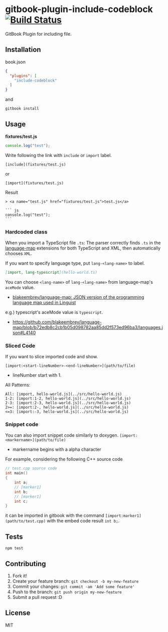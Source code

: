 # gitbook-plugin-include-codeblock [![Build Status](https://travis-ci.org/azu/gitbook-plugin-include-codeblock.svg?branch=master)](https://travis-ci.org/azu/gitbook-plugin-include-codeblock)

GitBook Plugin for including file.

## Installation

book.json

```json
{
  "plugins": [
    "include-codeblock"
  ]
}
```

and

```sh
gitbook install
```

## Usage

**fixtures/test.js**
```js
console.log("test");
```

Write following the link with `include` or `import` label.

```
[include](fixtures/test.js)
```

or

```
[import](fixtures/test.js)
```

Result

    > <a name="test.js" href="fixtures/test.js">test.js</a>
    
    ``` js
    console.log("test");
    ```

### Hardcoded class

When you import a TypeScript file `.ts`:
The parser correctly finds `.ts` in the [language-map](https://github.com/blakeembrey/language-map "language-map") extensions for both TypeScript and XML, then automatically chooses `XML`.

If you want to specify language type, put `lang-<lang-name>` to label.

```markdown
[import, lang-typescript](hello-world.ts)
```

You can choose `<lang-name>` of `lang-<lang-name>` from language-map's `aceMode` value.

- [blakeembrey/language-map: JSON version of the programming language map used in Linguist](https://github.com/blakeembrey/language-map "blakeembrey/language-map: JSON version of the programming language map used in Linguist")

e.g.) typescript's aceMode value is `typescript`. 

- https://github.com/blakeembrey/language-map/blob/b72edb8c2cb1b05d098782aa85dd2f573ed96ba3/languages.json#L4140

### Sliced Code

If you want to slice imported code and show.

`[import:<start-lineNumber>-<end-lineNumber>](path/to/file)`

- lineNumber start with 1.

All Patterns:

```
All: [import, hello-world.js](../src/hello-world.js)
1-2: [import:1-2, hello-world.js](../src/hello-world.js)
2-3: [import:2-3, hello-world.js](../src/hello-world.js)
2>=: [import:2-, hello-world.js](../src/hello-world.js)
<=3: [import:-3, hello-world.js](../src/hello-world.js)
```

### Snippet code

You can also import snippet code similarly to doxygen.
`[import:<markername>](path/to/file)`

- markername begins with a alpha character

For example, considering the following C++ source code

```cpp
// test.cpp source code
int main()
{
    int a;
    // [marker1]
    int b;
    // [marker1]
    int c;
}
```
it can be imported in gitbook with the command `[import:marker1](path/to/test.cpp)`
with the embed code result `int b;`.

## Tests

    npm test

## Contributing

1. Fork it!
2. Create your feature branch: `git checkout -b my-new-feature`
3. Commit your changes: `git commit -am 'Add some feature'`
4. Push to the branch: `git push origin my-new-feature`
5. Submit a pull request :D

## License

MIT
